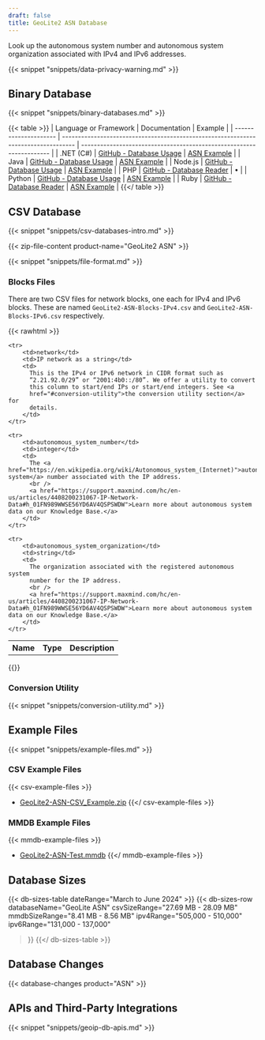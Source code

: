 ```yaml
---
draft: false
title: GeoLite2 ASN Database
---
```


Look up the autonomous system number and autonomous system organization
associated with IPv4 and IPv6 addresses.

{{< snippet "snippets/data-privacy-warning.md" >}}

## Binary Database

{{< snippet "snippets/binary-databases.md" >}}

{{< table >}}
| Language or Framework | Documentation                                                                      | Example                                                              |
| --------------------- | ---------------------------------------------------------------------------------- | -------------------------------------------------------------------- |
| .NET (C#)             | [GitHub - Database Usage](https://github.com/maxmind/GeoIP2-dotnet#database-usage) | [ASN Example](https://github.com/maxmind/GeoIP2-dotnet#asn)          |
| Java                  | [GitHub - Database Usage](https://github.com/maxmind/GeoIP2-java#database-usage)   | [ASN Example](https://github.com/maxmind/GeoIP2-java#asn)            |
| Node.js               | [GitHub - Database Usage](https://github.com/maxmind/GeoIP2-node#database-usage)   | [ASN Example](https://github.com/maxmind/GeoIP2-node#asn-example)    |
| PHP                   | [GitHub - Database Reader](https://github.com/maxmind/GeoIP2-php#database-reader)  | &bull;                                                               |
| Python                | [GitHub - Database Usage](https://github.com/maxmind/GeoIP2-python#database-usage) | [ASN Example](https://github.com/maxmind/GeoIP2-python#asn-database) |
| Ruby                  | [GitHub - Database Reader](https://github.com/maxmind/GeoIP2-ruby#database-reader) | [ASN Example](https://github.com/maxmind/GeoIP2-ruby#asn-example)    |
{{</ table >}}

## CSV Database

{{< snippet "snippets/csv-databases-intro.md" >}}

{{< zip-file-content product-name="GeoLite2 ASN" >}}

{{< snippet "snippets/file-format.md" >}}

### Blocks Files

There are two CSV files for network blocks, one each for IPv4 and IPv6 blocks.
These are named `GeoLite2-ASN-Blocks-IPv4.csv` and
`GeoLite2-ASN-Blocks-IPv6.csv` respectively.

{{< rawhtml >}}
<div class="table">
<table>
  <tbody>
    <tr>
        <th>Name</th>
        <th>Type</th>
        <th>Description</th>
    </tr>

    <tr>
        <td>network</td>
        <td>IP network as a string</td>
        <td>
          This is the IPv4 or IPv6 network in CIDR format such as
          “2.21.92.0/29” or “2001:4b0::/80”. We offer a utility to convert
          this column to start/end IPs or start/end integers. See <a
          href="#conversion-utility">the conversion utility section</a> for
          details.
        </td>
    </tr>

    <tr>
        <td>autonomous_system_number</td>
        <td>integer</td>
        <td>
          The <a href="https://en.wikipedia.org/wiki/Autonomous_system_(Internet)">autonomous system</a> number associated with the IP address.
          <br />
          <a href="https://support.maxmind.com/hc/en-us/articles/4408200231067-IP-Network-Data#h_01FN989WWSE56YD6AV4QSPSWDW">Learn more about autonomous system data on our Knowledge Base.</a>
        </td>
    </tr>

    <tr>
        <td>autonomous_system_organization</td>
        <td>string</td>
        <td>
          The organization associated with the registered autonomous system
          number for the IP address.
          <br />
          <a href="https://support.maxmind.com/hc/en-us/articles/4408200231067-IP-Network-Data#h_01FN989WWSE56YD6AV4QSPSWDW">Learn more about autonomous system data on our Knowledge Base.</a>
        </td>
    </tr>

  </tbody>
</table>
</div>
{{</ rawhtml >}}

### Conversion Utility

{{< snippet "snippets/conversion-utility.md" >}}

## Example Files

{{< snippet "snippets/example-files.md" >}}

### CSV Example Files

{{< csv-example-files >}}
* [GeoLite2-ASN-CSV\_Example.zip](/static/GeoLite2-ASN-CSV_Example.zip)
{{</ csv-example-files >}}

### MMDB Example Files

{{< mmdb-example-files >}}
* [GeoLite2-ASN-Test.mmdb](https://github.com/maxmind/MaxMind-DB/blob/main/test-data/GeoLite2-ASN-Test.mmdb)
{{</ mmdb-example-files >}}

## Database Sizes

{{< db-sizes-table dateRange="March to June 2024" >}}
  {{< db-sizes-row
    databaseName="GeoLite ASN"
    csvSizeRange="27.69 MB - 28.09 MB"
    mmdbSizeRange="8.41 MB - 8.56 MB"
    ipv4Range="505,000 - 510,000"
    ipv6Range="131,000 - 137,000"
  >}}
{{</ db-sizes-table >}}

## Database Changes

{{< database-changes product="ASN" >}}

## APIs and Third-Party Integrations

{{< snippet "snippets/geoip-db-apis.md" >}}
